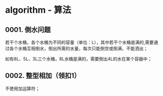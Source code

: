 # algorithm - 算法

## 0001. 倒水问题

若干个水桶，各个水桶为不同的容量（单位：L），其中若干个水桶是满的,需要通过各个水桶互相倒水，倒出所需的水量，每次只能倒空或倒满，不能洒出；

如有8L、5L、3L三个水桶，8L水桶是满的，需要倒出4L的水在某个容器中；

## 0002. 整型相加（领扣1）

不使用加运算符；